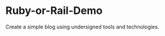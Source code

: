 Ruby-or-Rail-Demo
=================

Create a simple blog using undersigned tools and technologies.
